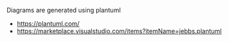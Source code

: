 Diagrams are generated using plantuml

* https://plantuml.com/
* https://marketplace.visualstudio.com/items?itemName=jebbs.plantuml